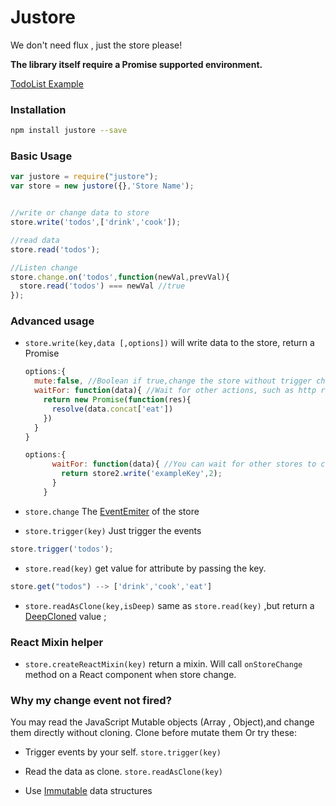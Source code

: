 # Justore


We don't need flux , just the store please!


**The library itself require a Promise supported environment.**

[TodoList Example](https://github.com/regou/justore-todo)

### Installation


```sh
npm install justore --save
```

### Basic Usage

```js
var justore = require("justore");
var store = new justore({},'Store Name');


//write or change data to store
store.write('todos',['drink','cook']);

//read data
store.read('todos');

//Listen change
store.change.on('todos',function(newVal,prevVal){
  store.read('todos') === newVal //true
});

```

### Advanced usage

- `store.write(key,data [,options])`
will write data to the store, return a Promise
    ```js
    options:{
      mute:false, //Boolean if true,change the store without trigger change events 
      waitFor: function(data){ //Wait for other actions, such as http request, MUST return a Promise 
        return new Promise(function(res){
          resolve(data.concat['eat'])
        }) 
      }
    }
    ```
    
    ```js
    options:{
          waitFor: function(data){ //You can wait for other stores to change, remember store.write return a Promise too! 
            return store2.write('exampleKey',2);
          }
        }
    ```
    
    
- `store.change`
The [EventEmiter](https://nodejs.org/api/events.html#events_class_events_eventemitter) of the store

- `store.trigger(key)`
Just trigger the events

```js
store.trigger('todos');
```

- `store.read(key)`
get value for attribute by passing the key.
```js
store.get("todos") --> ['drink','cook','eat']
```

- `store.readAsClone(key,isDeep)`
same as `store.read(key)` ,but return a [DeepCloned](https://lodash.com/docs#clone) value ;

### React Mixin helper
- `store.createReactMixin(key)` 
return a mixin. Will call `onStoreChange` method on a React component when store change.


### Why my change event not fired?
You may read the JavaScript Mutable objects (Array , Object),and change them directly without cloning.
Clone before mutate them Or try these:

- Trigger events by your self.  `store.trigger(key)`

- Read the data as clone.  `store.readAsClone(key)`

- Use [Immutable](https://facebook.github.io/immutable-js/) data structures

